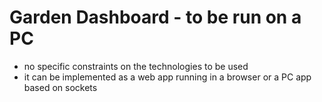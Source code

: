 # Garden Dashboard - to be run on a PC
- no specific constraints on the technologies to be used
- it can be implemented as a web app running in a browser or a PC app based on sockets
